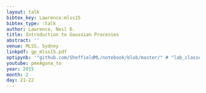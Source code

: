 ```yaml
---
layout: talk
bibtex_key: Lawrence:mlss15
bibtex_type: :talk
author: Lawrence, Neil D.
title: Introduction to Gaussian Processes
abstract: ''
venue: MLSS, Sydney
linkpdf: gp_mlss15.pdf
optipynb: '"github.com/SheffieldML/notebook/blob/master/" # "lab_classes/gprs/Low%20Rank%20Gaussian%20Processes.ipynb"'
youtube: pmeAgona_to
year: 2015
month: 2
day: 21-22
---
```


